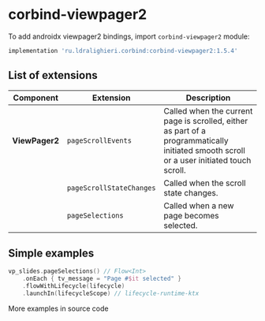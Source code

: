 ﻿
# corbind-viewpager2

To add androidx viewpager2 bindings, import `corbind-viewpager2` module:

```groovy
implementation 'ru.ldralighieri.corbind:corbind-viewpager2:1.5.4'
```

## List of extensions

Component | Extension | Description
--|---|--
**ViewPager2** | `pageScrollEvents` | Called when the current page is scrolled, either as part of a programmatically initiated smooth scroll or a user initiated touch scroll.
               | `pageScrollStateChanges` | Called when the scroll state changes.
               | `pageSelections` | Called when a new page becomes selected.


## Simple examples

```kotlin
vp_slides.pageSelections() // Flow<Int>
    .onEach { tv_message = "Page #$it selected" }
    .flowWithLifecycle(lifecycle)
    .launchIn(lifecycleScope) // lifecycle-runtime-ktx
```

More examples in source code
